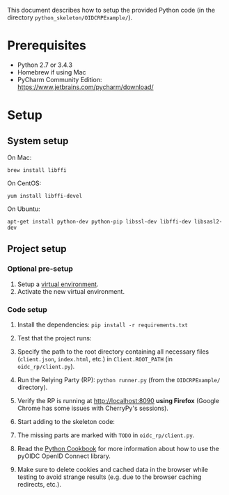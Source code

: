This document describes how to setup the provided Python code
(in the directory ``python_skeleton/OIDCRPExample/``).

# Prerequisites

* Python 2.7 or 3.4.3
* Homebrew if using Mac
* PyCharm Community Edition: https://www.jetbrains.com/pycharm/download/

# Setup

## System setup
On Mac:

    brew install libffi
    
On CentOS:

    yum install libffi-devel
        
On Ubuntu:

    apt-get install python-dev python-pip libssl-dev libffi-dev libsasl2-dev
        
## Project setup

### Optional pre-setup
1. Setup a [virtual environment](http://docs.python-guide.org/en/latest/dev/virtualenvs/).
2. Activate the new virtual environment.

### Code setup
1. Install the dependencies: ``pip install -r requirements.txt``

1. Test that the project runs:
  1. Specify the path to the root directory containing all necessary files (``client.json``, 
     ``index.html``, etc.) in ``Client.ROOT_PATH`` (in ``oidc_rp/client.py``).
  1. Run the Relying Party (RP): ``python runner.py`` (from the ``OIDCRPExample/`` directory).
  1. Verify the RP is running at [http://localhost:8090](http://localhost:8090) **using Firefox**
     (Google Chrome has some issues with CherryPy's sessions).
  
1. Start adding to the skeleton code:
  1. The missing parts are marked with ``TODO`` in ``oidc_rp/client.py``.
  1. Read the [Python Cookbook](https://dirg.org.umu.se/static/pyoidc/howto/rp.html) for more
     information about how to use the pyOIDC OpenID Connect library.
  1. Make sure to delete cookies and cached data in the browser while
     testing to avoid strange results (e.g. due to the browser caching
     redirects, etc.).
